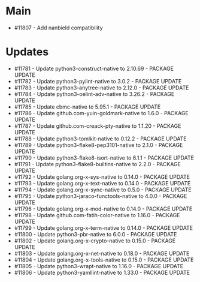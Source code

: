 # Main

- #11807 - Add nanbield compatibility

# Updates

- #11781 - Update python3-construct-native to 2.10.69 - PACKAGE UPDATE
- #11782 - Update python3-pylint-native to 3.0.2 - PACKAGE UPDATE
- #11783 - Update python3-anytree-native to 2.12.0 - PACKAGE UPDATE
- #11784 - Update python3-oelint-adv-native to 3.26.2 - PACKAGE UPDATE
- #11785 - Update cbmc-native to 5.95.1 - PACKAGE UPDATE
- #11786 - Update github.com-yuin-goldmark-native to 1.6.0 - PACKAGE UPDATE
- #11787 - Update github.com-creack-pty-native to 1.1.20 - PACKAGE UPDATE
- #11788 - Update python3-tomlkit-native to 0.12.2 - PACKAGE UPDATE
- #11789 - Update python3-flake8-pep3101-native to 2.1.0 - PACKAGE UPDATE
- #11790 - Update python3-flake8-isort-native to 6.1.1 - PACKAGE UPDATE
- #11791 - Update python3-flake8-builtins-native to 2.2.0 - PACKAGE UPDATE
- #11792 - Update golang.org-x-sys-native to 0.14.0 - PACKAGE UPDATE
- #11793 - Update golang.org-x-text-native to 0.14.0 - PACKAGE UPDATE
- #11794 - Update golang.org-x-sync-native to 0.5.0 - PACKAGE UPDATE
- #11795 - Update python3-jaraco-functools-native to 4.0.0 - PACKAGE UPDATE
- #11796 - Update golang.org-x-mod-native to 0.14.0 - PACKAGE UPDATE
- #11798 - Update github.com-fatih-color-native to 1.16.0 - PACKAGE UPDATE
- #11799 - Update golang.org-x-term-native to 0.14.0 - PACKAGE UPDATE
- #11800 - Update python3-pbr-native to 6.0.0 - PACKAGE UPDATE
- #11802 - Update golang.org-x-crypto-native to 0.15.0 - PACKAGE UPDATE
- #11803 - Update golang.org-x-net-native to 0.18.0 - PACKAGE UPDATE
- #11804 - Update golang.org-x-tools-native to 0.15.0 - PACKAGE UPDATE
- #11805 - Update python3-wrapt-native to 1.16.0 - PACKAGE UPDATE
- #11806 - Update python3-yamllint-native to 1.33.0 - PACKAGE UPDATE
